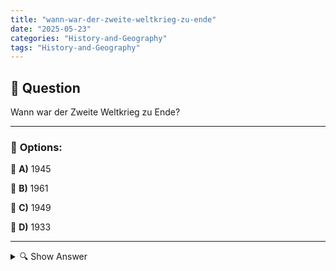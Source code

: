 ```yaml
---
title: "wann-war-der-zweite-weltkrieg-zu-ende"
date: "2025-05-23"
categories: "History-and-Geography"
tags: "History-and-Geography"
---
```


## 📌 **Question**

Wann war der Zweite Weltkrieg zu Ende?



---

### 📝 **Options:**

🔘 **A)** 1945

🔘 **B)** 1961

🔘 **C)** 1949

🔘 **D)** 1933

---

<details>
  <summary>🔍 Show Answer</summary>

  <p>
💡  <b>Correct Answer:</b>  a
  </p>
  <p>
    📖<b>Explanation:</b>
    Der Zweite Weltkrieg war ein globaler Konflikt, der von 1939 bis 1945 dauerte und große Teile der Welt erfasste. Er begann mit dem Einmarsch Deutschlands in Polen und endete mit der Kapitulation der Achsenmächte. Die Alliierten, bestehend unter anderem aus den USA, der Sowjetunion und dem Vereinigten Königreich, führten die entscheidenden Schlachten gegen Deutschland und Japan. Die bedingungslose Kapitulation Deutschlands im Mai 1945 und Japans im September 1945 markierten das offizielle Ende des Krieges. Daher ist die korrekte Antwort auf die Frage "a: 1945".
  </p>
</details>
